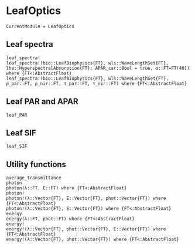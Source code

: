 # LeafOptics

```@meta
CurrentModule = LeafOptics
```


## Leaf spectra
```@docs
leaf_spectra!
leaf_spectra!(bio::LeafBiophysics{FT}, wls::WaveLengthSet{FT}, lha::HyperspectralAbsorption{FT}; APAR_car::Bool = true, α::FT=FT(40)) where {FT<:AbstractFloat}
leaf_spectra!(bio::LeafBiophysics{FT}, wls::WaveLengthSet{FT}, ρ_par::FT, ρ_nir::FT, τ_par::FT, τ_nir::FT) where {FT<:AbstractFloat}
```


## Leaf PAR and APAR
```@docs
leaf_PAR
```


## Leaf SIF
```@docs
leaf_SIF
```


## Utility functions
```@docs
average_transmittance
photon
photon(λ::FT, E::FT) where {FT<:AbstractFloat}
photon!
photon!(λ::Vector{FT}, E::Vector{FT}, phot::Vector{FT}) where {FT<:AbstractFloat}
photon!(λ::Vector{FT}, E::Vector{FT}) where {FT<:AbstractFloat}
energy
energy(λ::FT, phot::FT) where {FT<:AbstractFloat}
energy!
energy!(λ::Vector{FT}, phot::Vector{FT}, E::Vector{FT}) where {FT<:AbstractFloat}
energy!(λ::Vector{FT}, phot::Vector{FT}) where {FT<:AbstractFloat}
```
